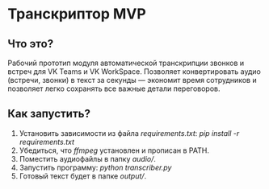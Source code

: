 # Транскриптор MVP

## Что это?

Рабочий прототип модуля автоматической транскрипции звонков и встреч для VK Teams и VK WorkSpace.
Позволяет конвертировать аудио (встречи, звонки) в текст за секунды — экономит время сотрудников и позволяет легко сохранять все важные детали переговоров.

## Как запустить?

1. Установить зависимости из файла *requirements.txt*:
*pip install -r requirements.txt*
2. Убедиться, что *ffmpeg* установлен и прописан в PATH.
3. Поместить аудиофайлы в папку *audio/*.
4. Запустить программу:
*python transcriber.py*
5. Готовый текст будет в папке *output/*.
